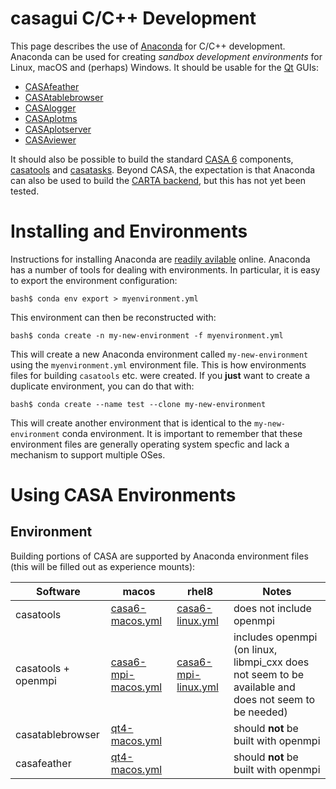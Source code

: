 # casagui C/C++ Development

This page describes the use of [Anaconda](https://www.anaconda.com/) for C/C++ development. Anaconda can be used for creating *sandbox development environments* for Linux, macOS and (perhaps) Windows. It should be usable for the [Qt](https://www.qt.io/) GUIs:

*  [CASAfeather](https://open-bitbucket.nrao.edu/projects/CASA/repos/casafeather/browse)
*  [CASAtablebrowser](https://open-bitbucket.nrao.edu/projects/CASA/repos/casatablebrowser/browse)
*  [CASAlogger](https://open-bitbucket.nrao.edu/projects/CASA/repos/casalogger/browse)
*  [CASAplotms](https://open-bitbucket.nrao.edu/projects/CASA/repos/casaplotms/browse)
*  [CASAplotserver](https://open-bitbucket.nrao.edu/projects/CASA/repos/casaplotserver/browse)
*  [CASAviewer](https://open-bitbucket.nrao.edu/projects/CASA/repos/casaviewer/browse)

It should also be possible to build the standard [CASA 6](https://casadocs.readthedocs.io/en/latest/) components, [casatools](https://open-bitbucket.nrao.edu/projects/CASA/repos/casa6/browse/casatools) and [casatasks](https://open-bitbucket.nrao.edu/projects/CASA/repos/casa6/browse/casatasks). Beyond CASA, the expectation is that Anaconda can also be used to build the [CARTA backend](https://github.com/CARTAvis/carta-backend), but this has not yet been tested.

# Installing and Environments

Instructions for installing Anaconda are [readily avilable](https://docs.anaconda.com/anaconda/install/index.html) online. Anaconda has a number of tools for dealing with environments. In particular, it is easy to export the environment configuration:

```
bash$ conda env export > myenvironment.yml
```
This environment can then be reconstructed with:
```
bash$ conda create -n my-new-environment -f myenvironment.yml
```
This will create a new Anaconda environment called `my-new-environment` using the `myenvironment.yml` environment file. This is how environments files for building `casatools` etc. were created. If you **just** want to create a duplicate environment, you can do that with:

```
bash$ conda create --name test --clone my-new-environment
```
This will create another environment that is identical to the `my-new-environment` conda environment. It is important to remember that these environment files are generally operating system specfic and lack a mechanism to support multiple OSes.

# Using CASA Environments

## Environment

Building portions of CASA are supported by Anaconda environment files (this will be filled out as experience mounts):

| Software            | macos | rhel8 | Notes |
|---------------------| --- | --- | --- |
| casatools           | [casa6-macos.yml](casa6-macos.yml) | [casa6-linux.yml](casa6-linux.yml) | does not include openmpi |
| casatools + openmpi | [casa6-mpi-macos.yml](casa6-mpi-macos.yml) | [casa6-mpi-linux.yml](casa6-mpi-linux.yml) | includes openmpi (on linux, libmpi_cxx does not seem to be available and does not seem to be needed) |
| casatablebrowser    | [qt4-macos.yml](qt4-macos.yml) | | should **not** be built with openmpi |
| casafeather         | [qt4-macos.yml](qt4-macos.yml) | | should **not** be built with openmpi |

